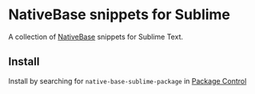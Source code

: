 # NativeBase snippets for Sublime

A collection of [NativeBase](http://nativebase.io/) snippets for Sublime Text.


## Install

Install by searching for `native-base-sublime-package` in [Package Control](http://wbond.net/sublime_packages/package_control)

